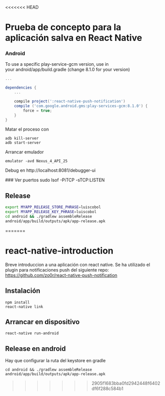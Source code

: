 <<<<<<< HEAD
# Prueba de concepto para la aplicación salva en React Native

### Android

To use a specific play-service-gcm version, use in your android/app/build.gradle (change 8.1.0 for your version)
``` gradle
...

dependencies {
    ...

    compile project(':react-native-push-notification')
    compile ('com.google.android.gms:play-services-gcm:8.1.0') {
        force = true;
    }
}
```

Matar el proceso con

``` 
adb kill-server
adb start-server
```
Arrancar emulador

` emulator -avd Nexus_4_API_25 ` 


Debug en http://localhost:8081/debugger-ui

### Ver puertos
sudo lsof -PiTCP -sTCP:LISTEN

## Release
``` bash
export MYAPP_RELEASE_STORE_PHRASE=luiscobol
export MYAPP_RELEASE_KEY_PHRASE=luiscobol
cd android && ./gradlew assembleRelease 
android/app/build/outputs/apk/app-release.apk
```
=======
# react-native-introduction
Breve introduccion a una aplicación con react native. Se ha utilizado el plugin para notificaciones push del siguiente repo:
https://github.com/zo0r/react-native-push-notification


## Instalación

``` 
npm install
react-native link
```

## Arrancar en dispositivo

``` 
react-native run-android
```

## Release en android

Hay que configurar la ruta del keystore en gradle
```
cd android && ./gradlew assembleRelease
android/app/build/outputs/apk/app-release.apk
``` 
>>>>>>> 2905f1683bba0fd2942448f6402df6f288c584b1
